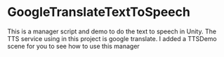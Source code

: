 # GoogleTranslateTextToSpeech
This is a manager script and demo to do the text to speech in Unity. The TTS service using in this project is google translate.
I added a TTSDemo scene for you to see how to use this manager
